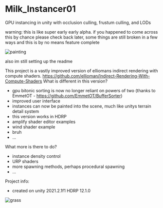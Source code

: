 # Milk_Instancer01
 GPU instancing in unity with occlusion culling, frustum culling, and LODs
 
 warning: this is like super early early alpha. if you happened to come across this by chance please check back later, some things are still broken in a few ways and this is by no means feature complete
 
 ![painting](https://user-images.githubusercontent.com/59656122/142706154-95b0bfae-0f23-4017-a5f3-46206b04b22f.gif)

 also im still setting up the readme
 
 This project is a vastly improved version of elliomans indirect rendering with compute shaders. https://github.com/ellioman/Indirect-Rendering-With-Compute-Shaders
 What is different in this version?
  - gpu bitonic sorting is now no longer reliant on powers of two (thanks to EmmetOT - https://github.com/EmmetOT/BufferSorter)
  - improved user interface
  - instances can now be painted into the scene, much like unitys terrain detail system
  - this version works in HDRP
  - amplify shader editor examples
  - wind shader example
  - bruh
  - ...

 What more is there to do?
  - instance density control
  - URP shaders
  - more spawning methods, perhaps procedural spawning
  - ...

 Project info:
  - created on unity 2021.2.1f1 HDRP 12.1.0
 
![grass](https://user-images.githubusercontent.com/59656122/142703484-4bb21330-5e90-4cea-a69a-ff53977d595f.gif)
